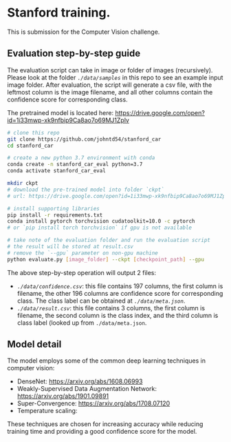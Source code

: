# Stanford training.

This is submission for the Computer Vision challenge.

## Evaluation step-by-step guide

The evaluation script can take in image or folder of images (recursively). Please look at the folder *`./data/samples`* in this repo to see an example input image folder. After evaluation, the script will generate a csv file, with the leftmost column is the image filename, and all other columns contain the confidence score for corresponding class.

The pretrained model is located here: https://drive.google.com/open?id=1i33mwp-xk9nfbip9Ca8ao7o69MJ1Zplv

```bash
# clone this repo
git clone https://github.com/johntd54/stanford_car
cd stanford_car

# create a new python 3.7 environment with conda
conda create -n stanford_car_eval python=3.7
conda activate stanford_car_eval

mkdir ckpt
# download the pre-trained model into folder `ckpt`
# url: https://drive.google.com/open?id=1i33mwp-xk9nfbip9Ca8ao7o69MJ1Zplv

# install supporting libraries
pip install -r requirements.txt
conda install pytorch torchvision cudatoolkit=10.0 -c pytorch
# or `pip install torch torchvision` if gpu is not available

# take note of the evaluation folder and run the evaluation script
# the result will be stored at result.csv
# remove the `--gpu` parameter on non-gpu machine
python evaluate.py [image_folder] --ckpt [checkpoint_path] --gpu
```

The above step-by-step operation will output 2 files:
- *`./data/confidence.csv`*: this file contains 197 columns, the first column is filename, the other 196 columns are confidence score for corresponding class. The class label can be obtained at *`./data/meta.json`*.
- *`./data/result.csv`*: this file contains 3 columns, the first column is filename, the second column is the class index, and the third column is class label (looked up from `./data/meta.json`.

## Model detail

The model employs some of the common deep learning techniques in computer vision:

- DenseNet: https://arxiv.org/abs/1608.06993
- Weakly-Supervised Data Augmentation Network: https://arxiv.org/abs/1901.09891
- Super-Convergence: https://arxiv.org/abs/1708.07120
- Temperature scaling:

These techniques are chosen for increasing accuracy while reducing training time and providing a good confidence score for the model.

